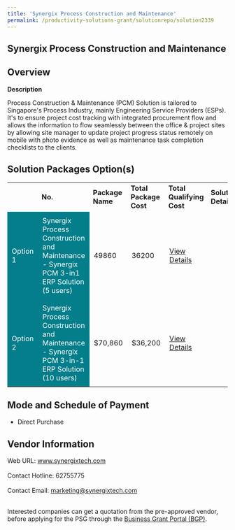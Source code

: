 ```yaml
---
title: 'Synergix Process Construction and Maintenance'
permalink: /productivity-solutions-grant/solutionrepo/solution2339
---
```


## Synergix Process Construction and Maintenance

## Overview

**Description**

Process Construction & Maintenance (PCM) Solution is tailored to Singapore's Process Industry, mainly Engineering Service Providers (ESPs). It's to ensure project cost tracking with integrated procurement flow and allows the information to flow seamlessly between the office & project sites by allowing site manager to update project progress status remotely on mobile with photo evidence as well as maintenance task completion checklists to the clients.

## Solution Packages Option(s)

<table>
<th>
<td><b>No.</b></td>
<td><b>Package Name</b></td>
<td><b>Total Package Cost</b></td>
<td><b>Total Qualifying Cost</b></td>
<td><b>Solution Details</b></td>
</th>
<tr>
<td style='padding: 10px; background-color: #037E8A; color: #FFFFFF;'>Option 1</td>
<td style='padding: 10px; background-color: #037E8A; color: #FFFFFF;'>Synergix Process Construction and Maintenance - Synergix PCM 3-in1 ERP Solution (5 users)</td>
<td style='padding: 10px;'>49860</td>
<td style='padding: 10px;'>36200</td>
<td style='padding: 10px;'><a href='https://www.gobusiness.gov.sg/images/psg/SynergixTech20210205_Desensitised_Annex_3-_Part_1.pdf' target='_blank'>View Details</a></td>
</tr>
<tr>
<td style='padding: 10px; background-color: #037E8A; color: #FFFFFF;'>Option 2</td>
<td style='padding: 10px; background-color: #037E8A; color: #FFFFFF;'>Synergix Process Construction and Maintenance - Synergix PCM 3-in-1 ERP Solution (10 users)</td>
<td style='padding: 10px;'>$70,860</td>
<td style='padding: 10px;'>$36,200</td>
<td style='padding: 10px;'><a href='https://www.gobusiness.gov.sg/images/psg/SynergixTech20210205_Desensitised_Annex_3-_Part_2.pdf' target='_blank'>View Details</a></td>
</tr>
</table>

## Mode and Schedule of Payment

 - Direct Purchase

## Vendor Information

 Web URL: www.synergixtech.com <br><br>Contact Hotline: 62755775 <br><br>Contact Email: marketing@synergixtech.com <br><br>

Interested companies can get a quotation from the pre-approved vendor, before applying for the PSG through the <a href='https://www.businessgrants.gov.sg/' target='_blank' rel='noopener'>Business Grant Portal (BGP)</a>.

<script src="/jquery/resize-tables.js"></script>
